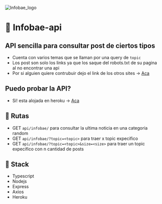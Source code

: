 ![Infobae_logo](https://user-images.githubusercontent.com/68082746/163064760-34ec0f9f-0ad1-4c06-81aa-235acaf0b99e.svg)

# 🤖 Infobae-api

## API sencilla para consultar post de ciertos tipos

- Cuenta con varios temas que se llaman por una query de ```topic```
- Los post son solo los links ya que los saque del robots.txt de su pagina al no encontrar una api
- Por si alguien quiere contrubuir dejo el link de los otros sites -> [Aca](https://www.infobae.com/robots.txt)

## Puedo probar la API?

- Si! esta alojada en heroku -> [Aca](https://infobae-api.herokuapp.com/api/infobae/economia)

## 🚧 Rutas

- GET ```api/infobae/``` para consultar la ultima noticia en una categoria random
- GET ```api/infobae/?topic=<topic>``` para traer x topic expecifico
- GET ```api/infobae/?topic=<topic>&size=<size>``` para traer un topic expecifico con n cantidad de posts

## 🧰 Stack

- Typescript
- Nodejs
- Express
- Axios
- Heroku
